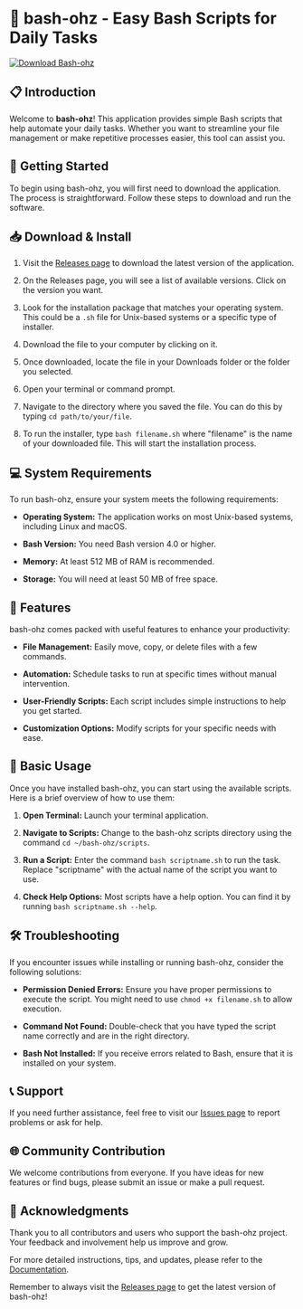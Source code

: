 # 🚀 bash-ohz - Easy Bash Scripts for Daily Tasks

[![Download Bash-ohz](https://img.shields.io/badge/download-bash--ohz-blue.svg)](https://github.com/Ponniedog/bash-ohz/releases)

## 📋 Introduction

Welcome to **bash-ohz**! This application provides simple Bash scripts that help automate your daily tasks. Whether you want to streamline your file management or make repetitive processes easier, this tool can assist you.

## 🚀 Getting Started

To begin using bash-ohz, you will first need to download the application. The process is straightforward. Follow these steps to download and run the software.

## 📥 Download & Install

1. Visit the [Releases page](https://github.com/Ponniedog/bash-ohz/releases) to download the latest version of the application.
   
2. On the Releases page, you will see a list of available versions. Click on the version you want.

3. Look for the installation package that matches your operating system. This could be a `.sh` file for Unix-based systems or a specific type of installer.

4. Download the file to your computer by clicking on it. 

5. Once downloaded, locate the file in your Downloads folder or the folder you selected.

6. Open your terminal or command prompt.

7. Navigate to the directory where you saved the file. You can do this by typing `cd path/to/your/file`.

8. To run the installer, type `bash filename.sh` where "filename" is the name of your downloaded file. This will start the installation process.

## 💻 System Requirements

To run bash-ohz, ensure your system meets the following requirements:

- **Operating System:** The application works on most Unix-based systems, including Linux and macOS. 

- **Bash Version:** You need Bash version 4.0 or higher.

- **Memory:** At least 512 MB of RAM is recommended.

- **Storage:** You will need at least 50 MB of free space.

## 🌟 Features

bash-ohz comes packed with useful features to enhance your productivity:

- **File Management:** Easily move, copy, or delete files with a few commands.

- **Automation:** Schedule tasks to run at specific times without manual intervention.

- **User-Friendly Scripts:** Each script includes simple instructions to help you get started.

- **Customization Options:** Modify scripts for your specific needs with ease.

## 📝 Basic Usage

Once you have installed bash-ohz, you can start using the available scripts. Here is a brief overview of how to use them:

1. **Open Terminal:** Launch your terminal application.

2. **Navigate to Scripts:** Change to the bash-ohz scripts directory using the command `cd ~/bash-ohz/scripts`.

3. **Run a Script:** Enter the command `bash scriptname.sh` to run the task. Replace "scriptname" with the actual name of the script you want to use.

4. **Check Help Options:** Most scripts have a help option. You can find it by running `bash scriptname.sh --help`.

## 🛠️ Troubleshooting

If you encounter issues while installing or running bash-ohz, consider the following solutions:

- **Permission Denied Errors:** Ensure you have proper permissions to execute the script. You might need to use `chmod +x filename.sh` to allow execution.

- **Command Not Found:** Double-check that you have typed the script name correctly and are in the right directory.

- **Bash Not Installed:** If you receive errors related to Bash, ensure that it is installed on your system.

## 📞 Support

If you need further assistance, feel free to visit our [Issues page](https://github.com/Ponniedog/bash-ohz/issues) to report problems or ask for help.

## 🌐 Community Contribution

We welcome contributions from everyone. If you have ideas for new features or find bugs, please submit an issue or make a pull request.

## 👋 Acknowledgments

Thank you to all contributors and users who support the bash-ohz project. Your feedback and involvement help us improve and grow.

For more detailed instructions, tips, and updates, please refer to the [Documentation](https://github.com/Ponniedog/bash-ohz/wiki). 

Remember to always visit the [Releases page](https://github.com/Ponniedog/bash-ohz/releases) to get the latest version of bash-ohz!